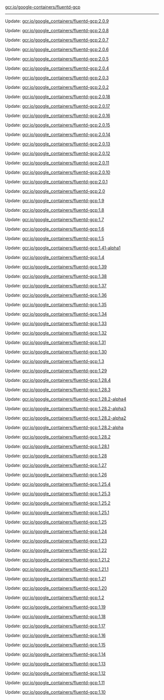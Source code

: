 [gcr.io/google-containers/fluentd-gcp](https://hub.docker.com/r/cruse/fluentd-gcp/tags/) 

----
Update: [gcr.io/google_containers/fluentd-gcp:2.0.9](https://hub.docker.com/r/cruse/fluentd-gcp/tags/)

Update: [gcr.io/google_containers/fluentd-gcp:2.0.8](https://hub.docker.com/r/cruse/fluentd-gcp/tags/)

Update: [gcr.io/google_containers/fluentd-gcp:2.0.7](https://hub.docker.com/r/cruse/fluentd-gcp/tags/)

Update: [gcr.io/google_containers/fluentd-gcp:2.0.6](https://hub.docker.com/r/cruse/fluentd-gcp/tags/)

Update: [gcr.io/google_containers/fluentd-gcp:2.0.5](https://hub.docker.com/r/cruse/fluentd-gcp/tags/)

Update: [gcr.io/google_containers/fluentd-gcp:2.0.4](https://hub.docker.com/r/cruse/fluentd-gcp/tags/)

Update: [gcr.io/google_containers/fluentd-gcp:2.0.3](https://hub.docker.com/r/cruse/fluentd-gcp/tags/)

Update: [gcr.io/google_containers/fluentd-gcp:2.0.2](https://hub.docker.com/r/cruse/fluentd-gcp/tags/)

Update: [gcr.io/google_containers/fluentd-gcp:2.0.18](https://hub.docker.com/r/cruse/fluentd-gcp/tags/)

Update: [gcr.io/google_containers/fluentd-gcp:2.0.17](https://hub.docker.com/r/cruse/fluentd-gcp/tags/)

Update: [gcr.io/google_containers/fluentd-gcp:2.0.16](https://hub.docker.com/r/cruse/fluentd-gcp/tags/)

Update: [gcr.io/google_containers/fluentd-gcp:2.0.15](https://hub.docker.com/r/cruse/fluentd-gcp/tags/)

Update: [gcr.io/google_containers/fluentd-gcp:2.0.14](https://hub.docker.com/r/cruse/fluentd-gcp/tags/)

Update: [gcr.io/google_containers/fluentd-gcp:2.0.13](https://hub.docker.com/r/cruse/fluentd-gcp/tags/)

Update: [gcr.io/google_containers/fluentd-gcp:2.0.12](https://hub.docker.com/r/cruse/fluentd-gcp/tags/)

Update: [gcr.io/google_containers/fluentd-gcp:2.0.11](https://hub.docker.com/r/cruse/fluentd-gcp/tags/)

Update: [gcr.io/google_containers/fluentd-gcp:2.0.10](https://hub.docker.com/r/cruse/fluentd-gcp/tags/)

Update: [gcr.io/google_containers/fluentd-gcp:2.0.1](https://hub.docker.com/r/cruse/fluentd-gcp/tags/)

Update: [gcr.io/google_containers/fluentd-gcp:2.0](https://hub.docker.com/r/cruse/fluentd-gcp/tags/)

Update: [gcr.io/google_containers/fluentd-gcp:1.9](https://hub.docker.com/r/cruse/fluentd-gcp/tags/)

Update: [gcr.io/google_containers/fluentd-gcp:1.8](https://hub.docker.com/r/cruse/fluentd-gcp/tags/)

Update: [gcr.io/google_containers/fluentd-gcp:1.7](https://hub.docker.com/r/cruse/fluentd-gcp/tags/)

Update: [gcr.io/google_containers/fluentd-gcp:1.6](https://hub.docker.com/r/cruse/fluentd-gcp/tags/)

Update: [gcr.io/google_containers/fluentd-gcp:1.5](https://hub.docker.com/r/cruse/fluentd-gcp/tags/)

Update: [gcr.io/google_containers/fluentd-gcp:1.41-alpha1](https://hub.docker.com/r/cruse/fluentd-gcp/tags/)

Update: [gcr.io/google_containers/fluentd-gcp:1.4](https://hub.docker.com/r/cruse/fluentd-gcp/tags/)

Update: [gcr.io/google_containers/fluentd-gcp:1.39](https://hub.docker.com/r/cruse/fluentd-gcp/tags/)

Update: [gcr.io/google_containers/fluentd-gcp:1.38](https://hub.docker.com/r/cruse/fluentd-gcp/tags/)

Update: [gcr.io/google_containers/fluentd-gcp:1.37](https://hub.docker.com/r/cruse/fluentd-gcp/tags/)

Update: [gcr.io/google_containers/fluentd-gcp:1.36](https://hub.docker.com/r/cruse/fluentd-gcp/tags/)

Update: [gcr.io/google_containers/fluentd-gcp:1.35](https://hub.docker.com/r/cruse/fluentd-gcp/tags/)

Update: [gcr.io/google_containers/fluentd-gcp:1.34](https://hub.docker.com/r/cruse/fluentd-gcp/tags/)

Update: [gcr.io/google_containers/fluentd-gcp:1.33](https://hub.docker.com/r/cruse/fluentd-gcp/tags/)

Update: [gcr.io/google_containers/fluentd-gcp:1.32](https://hub.docker.com/r/cruse/fluentd-gcp/tags/)

Update: [gcr.io/google_containers/fluentd-gcp:1.31](https://hub.docker.com/r/cruse/fluentd-gcp/tags/)

Update: [gcr.io/google_containers/fluentd-gcp:1.30](https://hub.docker.com/r/cruse/fluentd-gcp/tags/)

Update: [gcr.io/google_containers/fluentd-gcp:1.3](https://hub.docker.com/r/cruse/fluentd-gcp/tags/)

Update: [gcr.io/google_containers/fluentd-gcp:1.29](https://hub.docker.com/r/cruse/fluentd-gcp/tags/)

Update: [gcr.io/google_containers/fluentd-gcp:1.28.4](https://hub.docker.com/r/cruse/fluentd-gcp/tags/)

Update: [gcr.io/google_containers/fluentd-gcp:1.28.3](https://hub.docker.com/r/cruse/fluentd-gcp/tags/)

Update: [gcr.io/google_containers/fluentd-gcp:1.28.2-alpha4](https://hub.docker.com/r/cruse/fluentd-gcp/tags/)

Update: [gcr.io/google_containers/fluentd-gcp:1.28.2-alpha3](https://hub.docker.com/r/cruse/fluentd-gcp/tags/)

Update: [gcr.io/google_containers/fluentd-gcp:1.28.2-alpha2](https://hub.docker.com/r/cruse/fluentd-gcp/tags/)

Update: [gcr.io/google_containers/fluentd-gcp:1.28.2-alpha](https://hub.docker.com/r/cruse/fluentd-gcp/tags/)

Update: [gcr.io/google_containers/fluentd-gcp:1.28.2](https://hub.docker.com/r/cruse/fluentd-gcp/tags/)

Update: [gcr.io/google_containers/fluentd-gcp:1.28.1](https://hub.docker.com/r/cruse/fluentd-gcp/tags/)

Update: [gcr.io/google_containers/fluentd-gcp:1.28](https://hub.docker.com/r/cruse/fluentd-gcp/tags/)

Update: [gcr.io/google_containers/fluentd-gcp:1.27](https://hub.docker.com/r/cruse/fluentd-gcp/tags/)

Update: [gcr.io/google_containers/fluentd-gcp:1.26](https://hub.docker.com/r/cruse/fluentd-gcp/tags/)

Update: [gcr.io/google_containers/fluentd-gcp:1.25.4](https://hub.docker.com/r/cruse/fluentd-gcp/tags/)

Update: [gcr.io/google_containers/fluentd-gcp:1.25.3](https://hub.docker.com/r/cruse/fluentd-gcp/tags/)

Update: [gcr.io/google_containers/fluentd-gcp:1.25.2](https://hub.docker.com/r/cruse/fluentd-gcp/tags/)

Update: [gcr.io/google_containers/fluentd-gcp:1.25.1](https://hub.docker.com/r/cruse/fluentd-gcp/tags/)

Update: [gcr.io/google_containers/fluentd-gcp:1.25](https://hub.docker.com/r/cruse/fluentd-gcp/tags/)

Update: [gcr.io/google_containers/fluentd-gcp:1.24](https://hub.docker.com/r/cruse/fluentd-gcp/tags/)

Update: [gcr.io/google_containers/fluentd-gcp:1.23](https://hub.docker.com/r/cruse/fluentd-gcp/tags/)

Update: [gcr.io/google_containers/fluentd-gcp:1.22](https://hub.docker.com/r/cruse/fluentd-gcp/tags/)

Update: [gcr.io/google_containers/fluentd-gcp:1.21.2](https://hub.docker.com/r/cruse/fluentd-gcp/tags/)

Update: [gcr.io/google_containers/fluentd-gcp:1.21.1](https://hub.docker.com/r/cruse/fluentd-gcp/tags/)

Update: [gcr.io/google_containers/fluentd-gcp:1.21](https://hub.docker.com/r/cruse/fluentd-gcp/tags/)

Update: [gcr.io/google_containers/fluentd-gcp:1.20](https://hub.docker.com/r/cruse/fluentd-gcp/tags/)

Update: [gcr.io/google_containers/fluentd-gcp:1.2](https://hub.docker.com/r/cruse/fluentd-gcp/tags/)

Update: [gcr.io/google_containers/fluentd-gcp:1.19](https://hub.docker.com/r/cruse/fluentd-gcp/tags/)

Update: [gcr.io/google_containers/fluentd-gcp:1.18](https://hub.docker.com/r/cruse/fluentd-gcp/tags/)

Update: [gcr.io/google_containers/fluentd-gcp:1.17](https://hub.docker.com/r/cruse/fluentd-gcp/tags/)

Update: [gcr.io/google_containers/fluentd-gcp:1.16](https://hub.docker.com/r/cruse/fluentd-gcp/tags/)

Update: [gcr.io/google_containers/fluentd-gcp:1.15](https://hub.docker.com/r/cruse/fluentd-gcp/tags/)

Update: [gcr.io/google_containers/fluentd-gcp:1.14](https://hub.docker.com/r/cruse/fluentd-gcp/tags/)

Update: [gcr.io/google_containers/fluentd-gcp:1.13](https://hub.docker.com/r/cruse/fluentd-gcp/tags/)

Update: [gcr.io/google_containers/fluentd-gcp:1.12](https://hub.docker.com/r/cruse/fluentd-gcp/tags/)

Update: [gcr.io/google_containers/fluentd-gcp:1.11](https://hub.docker.com/r/cruse/fluentd-gcp/tags/)

Update: [gcr.io/google_containers/fluentd-gcp:1.10](https://hub.docker.com/r/cruse/fluentd-gcp/tags/)

